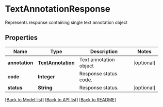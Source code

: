 ﻿
# TextAnnotationResponse
Represents response containing single text annotation object

## Properties
Name | Type | Description | Notes
------------ | ------------- | ------------- | -------------
**annotation** | [**TextAnnotation**](TextAnnotation.md) | Text annotation object | [optional]
**code** | **Integer** | Response status code. | 
**status** | **String** | Response status. | [optional]


[[Back to Model list]](../../README.md#documentation-for-models) [[Back to API list]](../../README.md#documentation-for-api-endpoints) [[Back to README]](../../README.md)


